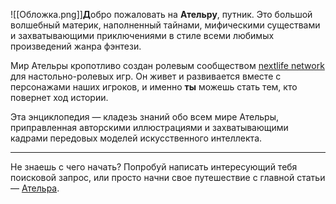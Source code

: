 ![[Обложка.png]]**Д**обро пожаловать на **Ательру**, путник. Это большой волшебный материк, наполненный тайнами, мифическими существами и захватывающими приключениями в стиле всеми любимых произведений жанра фэнтези. 

Мир Ательры кропотливо создан ролевым сообществом [nextlife network](https://vk.com/nextlifecom) для настольно-ролевых игр. Он живет и развивается вместе с персонажами наших игроков, и именно **ты** можешь стать тем, кто повернет ход истории.

Эта энциклопедия — кладезь знаний обо всем мире Ательры, приправленная авторскими иллюстрациями и захватывающими кадрами передовых моделей искусственного интеллекта. 

---
Не знаешь с чего начать? Попробуй написать интересующий тебя поисковой запрос, или просто начни свое путешествие с главной статьи — [Ательра](Ательра).